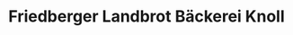 ---
title: "Friedberger Landbrot Bäckerei Knoll"
url: /augsburg/friedberger-landbrot-baeckerei-knoll/
shop: Bäckerei
---